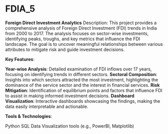 # FDIA_5

**Foreign Direct Investment Analytics**
Description: This project provides a comprehensive analysis of Foreign Direct Investment (FDI) trends in India from 2000 to 2017. The analysis focuses on sector-wise investments, identifying peaks, troughs, and key metrics that influence the FDI landscape. The goal is to uncover meaningful relationships between various attributes to mitigate risk and guide investment decisions.

**Key Features**:

**Year-wise Analysis**: Detailed examination of FDI inflows over 17 years, focusing on identifying trends in different sectors.
**Sectoral Composition**: Insights into which sectors attracted the most investment, highlighting the dominance of the service sector and the interest in financial services.
**Risk Mitigation**: Identification of equilibrium points and factors that influence FDI to assist in making informed investment decisions.
**Dashboard Visualization**: Interactive dashboards showcasing the findings, making the data easily interpretable and actionable.

**Tools & Technologies**:

Python
SQL
Data Visualization tools (e.g., PowerBI, Matplotlib)
